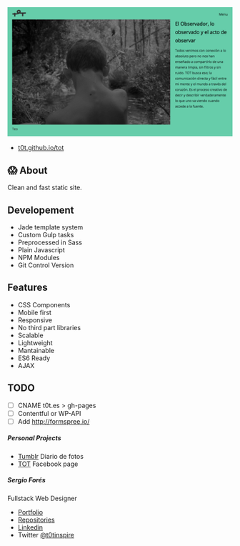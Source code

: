 ![Screenshot](./screenshot.png)
- [t0t.github.io/tot](http://t0t.github.io/tot)

## :scream: About
Clean and fast static site.

## Developement
- Jade template system
- Custom Gulp tasks
- Preprocessed in Sass
- Plain Javascript
- NPM Modules
- Git Control Version

## Features
- CSS Components
- Mobile first
- Responsive
- No third part libraries
- Scalable
- Lightweight
- Mantainable
- ES6 Ready
- AJAX

## TODO
 - [ ] CNAME t0t.es > gh-pages
 - [ ] Contentful or WP-API
 - [ ] Add http://formspree.io/

##### Personal Projects
- [Tumblr](http://www.tumblr.com/t0tfotos) Diario de fotos
- [TOT](https://www.facebook.com/T0T-156415467869146/) Facebook page

##### Sergio Forés
 Fullstack Web Designer
-  [ Portfolio](http://t0t.github.io/sergiofores/)
- [Repositories](https://github.com/t0t/)
- [Linkedin](https://www.linkedin.com/in/sergiofores/)
- Twitter [@t0tinspire](https://twitter.com/t0tinspire/)
